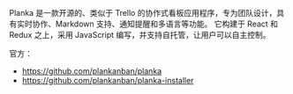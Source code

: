 Planka 是一款开源的、类似于 Trello 的协作式看板应用程序，专为团队设计，具有实时协作、Markdown 支持、通知提醒和多语言等功能。 它构建于 React 和 Redux 之上，采用 JavaScript 编写，并支持自托管，让用户可以自主控制。

官方：

- <https://github.com/plankanban/planka>
- <https://github.com/plankanban/planka-installer>

